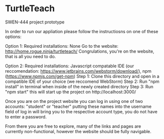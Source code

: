 # TurtleTeach
SWEN-444 project prototype

In order to run our appliation please follow the instructiosns on one of these options:

Option 1:
Required installations: None
Go to the website: http://home.rogue.ninja/turtleteach/
Congrulations, you're on the website, that is all you need to do.


Option 2:
Required installations: Javascript compatable IDE (our reccomendation: https://www.jetbrains.com/webstorm/download/), npm (https://www.npmjs.com/get-npm)
Step 1: Clone this directory and open in a compatible IDE of your choice (we reccomend WebStorm)
Step 2: Run "npm install" in terminal when inside of the newly created directory
Step 3: Run "npm start" this will start up the project on http://localhost:3000/




Once you are on the project website you can log in using one of two accounts: "student" or "teacher" putting these names into the username field of log in will bring you to the respective account type, you do not have to enter a password.

From there you are free to explore, many of the links and pages are currently non-functional, however the website should be fully navigable.

